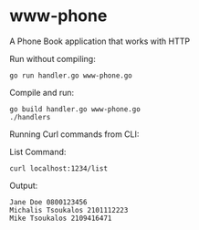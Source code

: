 # www-phone
A Phone Book application that works with HTTP

Run without compiling:
```
go run handler.go www-phone.go
```

Compile and run:
```
go build handler.go www-phone.go
./handlers
```

Running Curl commands from CLI:

List Command:
```
curl localhost:1234/list
```

Output:
```
Jane Doe 0800123456
Michalis Tsoukalos 2101112223
Mike Tsoukalos 2109416471
```
